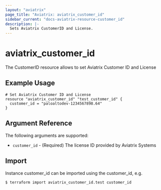 ```yaml
---
layout: "aviatrix"
page_title: "Aviatrix: aviatrix_customer_id"
sidebar_current: "docs-aviatrix-resource-customer_id"
description: |-
  Sets Aviatrix CustomerID and License.
---
```


# aviatrix_customer_id

The CustomerID resource allows to set Aviatrix Customer ID and License

## Example Usage

```hcl
# Set Aviatrix Customer ID and License
resource "aviatrix_customer_id" "test_customer_id" {
  customer_id = "paloaltodev-1234567898.64"
}
```

## Argument Reference

The following arguments are supported:

* `customer_id` - (Required) The license ID provided by Aviatrix Systems

## Import

Instance customer_id can be imported using the customer_id, e.g.

```
$ terraform import aviatrix_customer_id.test customer_id
```